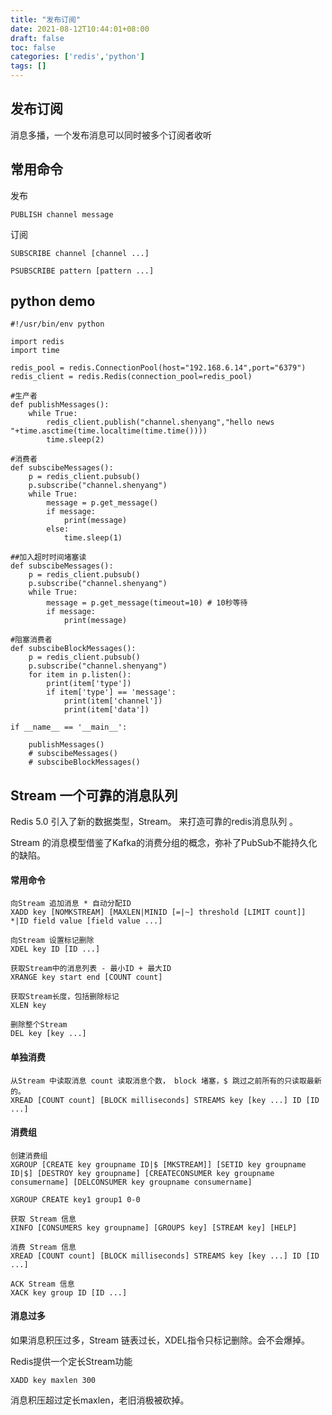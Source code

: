 ```yaml
---
title: "发布订阅"
date: 2021-08-12T10:44:01+08:00
draft: false
toc: false
categories: ['redis','python']
tags: []
---
```


## 发布订阅

 消息多播，一个发布消息可以同时被多个订阅者收听

## 常用命令

 发布
```
PUBLISH channel message
```

订阅
```
SUBSCRIBE channel [channel ...]

PSUBSCRIBE pattern [pattern ...]
```

## python demo
```
#!/usr/bin/env python

import redis
import time

redis_pool = redis.ConnectionPool(host="192.168.6.14",port="6379")
redis_client = redis.Redis(connection_pool=redis_pool)

#生产者
def publishMessages():
    while True:
        redis_client.publish("channel.shenyang","hello news "+time.asctime(time.localtime(time.time())))
        time.sleep(2)

#消费者
def subscibeMessages():
    p = redis_client.pubsub()
    p.subscribe("channel.shenyang")
    while True:
        message = p.get_message()
        if message:
            print(message)   
        else:
            time.sleep(1)

##加入超时时间堵塞读
def subscibeMessages():
    p = redis_client.pubsub()
    p.subscribe("channel.shenyang")
    while True:
        message = p.get_message(timeout=10) # 10秒等待
        if message:
            print(message)

#阻塞消费者
def subscibeBlockMessages():
    p = redis_client.pubsub()
    p.subscribe("channel.shenyang")
    for item in p.listen():
        print(item['type'])
        if item['type'] == 'message':
            print(item['channel'])
            print(item['data'])

if __name__ == '__main__':

    publishMessages()
    # subscibeMessages()
    # subscibeBlockMessages()
```

## Stream 一个可靠的消息队列

Redis 5.0 引入了新的数据类型，Stream。 来打造可靠的redis消息队列 。

Stream 的消息模型借鉴了Kafka的消费分组的概念，弥补了PubSub不能持久化的缺陷。

#### 常用命令
```
向Stream 追加消息 * 自动分配ID
XADD key [NOMKSTREAM] [MAXLEN|MINID [=|~] threshold [LIMIT count]] *|ID field value [field value ...] 

向Stream 设置标记删除
XDEL key ID [ID ...]

获取Stream中的消息列表 - 最小ID + 最大ID
XRANGE key start end [COUNT count]

获取Stream长度，包括删除标记
XLEN key

删除整个Stream
DEL key [key ...]
```


#### 单独消费
```
从Stream 中读取消息 count 读取消息个数， block 堵塞，$ 跳过之前所有的只读取最新的。
XREAD [COUNT count] [BLOCK milliseconds] STREAMS key [key ...] ID [ID ...]

```

#### 消费组
```
创建消费组
XGROUP [CREATE key groupname ID|$ [MKSTREAM]] [SETID key groupname ID|$] [DESTROY key groupname] [CREATECONSUMER key groupname consumername] [DELCONSUMER key groupname consumername]

XGROUP CREATE key1 group1 0-0

获取 Stream 信息
XINFO [CONSUMERS key groupname] [GROUPS key] [STREAM key] [HELP]

消费 Stream 信息
XREAD [COUNT count] [BLOCK milliseconds] STREAMS key [key ...] ID [ID ...]

ACK Stream 信息 
XACK key group ID [ID ...]

```

#### 消息过多

如果消息积压过多，Stream 链表过长，XDEL指令只标记删除。会不会爆掉。

Redis提供一个定长Stream功能

`XADD key maxlen 300 `

消息积压超过定长maxlen，老旧消极被砍掉。
